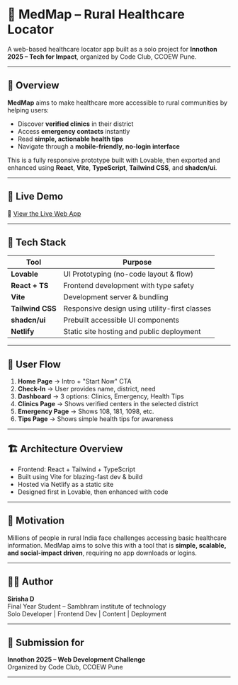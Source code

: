 # 🏥 MedMap – Rural Healthcare Locator

A web-based healthcare locator app built as a solo project for **Innothon 2025 – Tech for Impact**, organized by Code Club, CCOEW Pune.

---

## 📌 Overview

**MedMap** aims to make healthcare more accessible to rural communities by helping users:

- Discover **verified clinics** in their district
- Access **emergency contacts** instantly
- Read **simple, actionable health tips**
- Navigate through a **mobile-friendly, no-login interface**

This is a fully responsive prototype built with Lovable, then exported and enhanced using **React**, **Vite**, **TypeScript**, **Tailwind CSS**, and **shadcn/ui**.

---

## 🚀 Live Demo

🔗 [View the Live Web App](https://medmap-connect-rural.lovable.app)  

---

## 🧰 Tech Stack

| Tool            | Purpose                                          |
|-----------------|--------------------------------------------------|
| **Lovable**     | UI Prototyping (no-code layout & flow)           |
| **React + TS**  | Frontend development with type safety            |
| **Vite**        | Development server & bundling                    |
| **Tailwind CSS**| Responsive design using utility-first classes    |
| **shadcn/ui**   | Prebuilt accessible UI components                |
| **Netlify**     | Static site hosting and public deployment        |

---

## 🧭 User Flow

1. **Home Page** → Intro + "Start Now" CTA  
2. **Check-In** → User provides name, district, need  
3. **Dashboard** → 3 options: Clinics, Emergency, Health Tips  
4. **Clinics Page** → Shows verified centers in the selected district  
5. **Emergency Page** → Shows 108, 181, 1098, etc.  
6. **Tips Page** → Shows simple health tips for awareness

---

## 🏗️ Architecture Overview

- Frontend: React + Tailwind + TypeScript  
- Built using Vite for blazing-fast dev & build  
- Hosted via Netlify as a static site  
- Designed first in Lovable, then enhanced with code

---

## 🎯 Motivation

Millions of people in rural India face challenges accessing basic healthcare information. MedMap aims to solve this with a tool that is **simple, scalable, and social-impact driven**, requiring no app downloads or logins.

---

## 🙋‍♀️ Author

**Sirisha D**  
Final Year Student – Sambhram institute of technology  
Solo Developer  | Frontend Dev | Content | Deployment

---

## 📝 Submission for

**Innothon 2025 – Web Development Challenge**  
Organized by Code Club, CCOEW Pune

---



